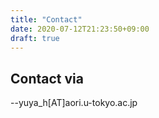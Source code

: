 ```yaml
---
title: "Contact"
date: 2020-07-12T21:23:50+09:00
draft: true
---
```


## Contact via

--yuya_h[AT]aori.u-tokyo.ac.jp 